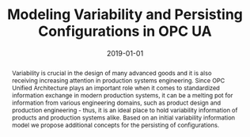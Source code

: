 ---
abstract: Variability is crucial in the design of many advanced goods and it is also
  receiving increasing attention in production systems engineering. Since OPC Unified
  Architecture plays an important role when it comes to standardized information exchange
  in modern production systems, it can be a melting pot for information from various
  engineering domains, such as product design and production engineering - thus, it
  is an ideal place to hold variability information of products and production systems
  alike. Based on an initial variability information model we propose additional concepts
  for the persisting of configurations.
authors:
- Bernhard Wally
- Christian Huemer
- Alexandra Mazak
- Manuel Wimmer
- Radek Sindelar
date: '2019-01-01'
featured: false
links:
- name: Publik
  url: https://publik.tuwien.ac.at/showentry.php?ID=278699&lang=1
publication_types:
- '2'
publishDate: '2019-01-01'
title: Modeling Variability and Persisting Configurations in OPC UA
url_pdf: ''
---
